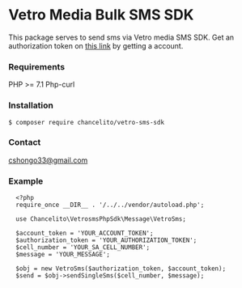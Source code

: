 # Vetro Media Bulk SMS SDK

This package serves to send sms via Vetro media SMS SDK. Get an authorization token
on [this link](https://sms.vetro.co.za) by getting a account.


### Requirements
PHP >= 7.1
Php-curl


### Installation

    $ composer require chancelito/vetro-sms-sdk
    
### Contact

cshongo33@gmail.com


### Example

      <?php
      require_once __DIR__ . '/../../vendor/autoload.php';
      
      use Chancelito\VetrosmsPhpSdk\Message\VetroSms;
      
      $account_token = 'YOUR_ACCOUNT_TOKEN';
      $authorization_token = 'YOUR_AUTHORIZATION_TOKEN';
      $cell_number = 'YOUR_SA_CELL_NUMBER';
      $message = 'YOUR_MESSAGE';
      
      $obj = new VetroSms($authorization_token, $account_token);
      $send = $obj->sendSingleSms($cell_number, $message);
